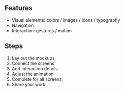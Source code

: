 ## Features

- Visual elements: colors / images / icons / typography
- Navigation
- Interaction: gestures / motion

## Steps

1. Lay out the mockups
2. Connect the screens
3. Add interaction details.
4. Adjust the animation
5. Complete for all screens.
6. Share your work
